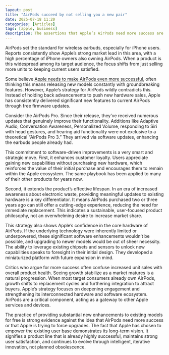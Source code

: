 ```yaml
---
layout: post
title: "AirPods succeed by not selling you a new pair"
date: 2025-07-18 11:20
categories: [Articles]
tags: [apple, business]
description: The assertions that Apple’s AirPods need more success are misguided. The fact that the company pushes out free software updates for existing models prove their strategic strength and commitment to user satisfaction over the long-term.
---
```


AirPods set the standard for wireless earbuds, especially for iPhone users. Reports consistently show Apple’s strong market lead in this area, with a high percentage of iPhone owners also owning AirPods. When a product is this widespread among its target audience, the focus shifts from just selling more units to keeping current users satisfied.

Some believe [Apple needs to make AirPods even more successful](https://cirpapple.substack.com/p/airpods-succeed-yet-need-to-succeed), often thinking this means releasing new models constantly with groundbreaking features. However, Apple’s strategy for AirPods wildly contradicts this. Instead of holding back advancements to push new hardware sales, Apple has consistently delivered significant new features to current AirPods through free firmware updates.

Consider the AirPods Pro. Since their release, they’ve received numerous updates that genuinely improve their functionality. Additions like Adaptive Audio, Conversation Awareness, Personalized Volume, responding to Siri with head gestures, and hearing aid functionality were not exclusive to a theoretical “AirPods Pro 3.” They arrived via software updates, enhancing the earbuds people already had.

This commitment to software-driven improvements is a very smart and strategic move. First, it enhances customer loyalty. Users appreciate gaining new capabilities without purchasing new hardware, which reinforces the value of their initial purchase and encourages them to remain within the Apple ecosystem. The same playbook has been applied to many of their other products for years now.

Second, it extends the product’s effective lifespan. In an era of increased awareness about electronic waste, providing meaningful updates to existing hardware is a key differentiator. It means AirPods purchased two or three years ago can still offer a cutting-edge experience, reducing the need for immediate replacement. This indicates a sustainable, user-focused product philosophy, not an overwhelming desire to increase market share. 

This strategy also shows Apple’s confidence in the core hardware of AirPods. If the underlying technology were inherently limited or underpowered, these significant software enhancements wouldn’t be possible, and upgrading to newer models would be out of sheer necessity. The ability to leverage existing chipsets and sensors to unlock new capabilities speaks to foresight in their initial design. They developed a miniaturized platform with future expansion in mind.

Critics who argue for more success often confuse increased unit sales with overall product health. Seeing growth stabilize as a market matures is a natural progression. When most target consumers already own AirPods, growth shifts to replacement cycles and furthering integration to attract buyers. Apple’s strategy focuses on deepening engagement and strengthening its interconnected hardware and software ecosystem. AirPods are a critical component, acting as a gateway to other Apple services and devices.

The practice of providing substantial new enhancements to existing models for free is strong evidence against the idea that AirPods need more success or that Apple is trying to force upgrades. The fact that Apple has chosen to empower the existing user base demonstrates its long-term vision. It signifies a product line that is already highly successful, maintains strong user satisfaction, and continues to evolve through intelligent, iterative innovation, not planned obsolescence.
